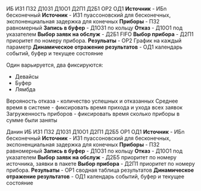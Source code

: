 ИБ  ИЗ1  ПЗ2  Д10З1  Д10О1  Д2П1  Д2Б1  ОР2  ОД1
**Источник** - ИБn бесконечный
**Источник** - И31 пуассоновский	для	бесконечных, экспоненциальная задержка для конечных
**Приборы** - ПЗ2 равномерный
**Запись в буфер** - Д1ОЗ1 по кольцу
**Отказ** - Д10О1 под указателем
**Выбор заявк на обслуж** - Д2Б1 FIFO
**Выбор прибора** - Д2П1 приоритет по номеру прибора.
**Резульаты** - ОР2 График на каждый параметр
**Динамическое отражение результатов** - ОД1 календарь событий, буфер и текущее состояние

Один варьируется, два фиксируются:
- Девайсы
- Буфер
- Лямбда

Верояность отказа - количество успешных и отказанных
Среднее время в системе - фиксировать время прихода и ухода всех заявок
Загруженность приборов - фиксировать время сколько приборы в сумме были заняты


Данин
ИБ  ИЗ1  ПЗ2  Д10З1  Д10О1  Д2П1  Д2Б5  ОР1  ОД1
**Источник** - ИБn бесконечный
**Источник** - И31 пуассоновский	для	бесконечных, экспоненциальная задержка для конечных
**Приборы** - ПЗ2 равномерный
**Запись в буфер** - Д1ОЗ1 по кольцу
**Отказ** - Д10О1 под указателем
**Выбор заявк на обслуж** - Д2Б5 приоритет по номеру источника, заявки в пакете
**Выбор прибора** - Д2П1 приоритет по номеру прибора.
**Резульаты** - ОР1 сводная таблица результатов
**Динамическое отражение результатов** - ОД1 календарь событий, буфер и текущее состояние